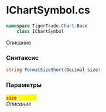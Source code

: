 
# IChartSymbol.cs
```csharp
namespace TigerTrade.Chart.Base  
    class IChartSymbol
```

Описание

### Синтаксис
```csharp
string FormatSizeShort(Decimal size)
```

### Параметры  
<mark style="color:red;">**`size`**</mark> <mark style="color:yellow;">`Decimal`</mark>  
 *Описание*  
  

                    
                    